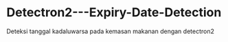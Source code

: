 # Detectron2---Expiry-Date-Detection
Deteksi tanggal kadaluwarsa pada kemasan makanan dengan detectron2
